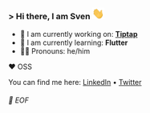 ### &gt; Hi there, I am Sven <img src="https://raw.githubusercontent.com/svenadlung/svenadlung/main/wave.gif" width="24px">

- 🚀 I am currently working on: **[Tiptap](https://tiptap.dev)**
- 🎯 I am currently learning: **Flutter**
- 🙋‍♂️ Pronouns: he/him

❤️ OSS

You can find me here:
[LinkedIn](https://www.linkedin.com/in/sven-adlung) • [Twitter](https://twitter.com/svenadlung)

###### 💾 EOF
